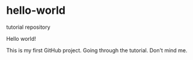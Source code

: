 # hello-world
tutorial repository

Hello world!

This is my first GitHub project. Going through the tutorial. Don't mind me.
